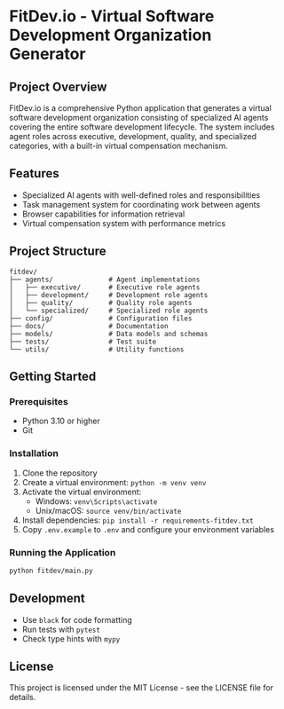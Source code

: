 # FitDev.io - Virtual Software Development Organization Generator

## Project Overview
FitDev.io is a comprehensive Python application that generates a virtual software development organization consisting of specialized AI agents covering the entire software development lifecycle. The system includes agent roles across executive, development, quality, and specialized categories, with a built-in virtual compensation mechanism.

## Features
- Specialized AI agents with well-defined roles and responsibilities
- Task management system for coordinating work between agents
- Browser capabilities for information retrieval
- Virtual compensation system with performance metrics

## Project Structure
```
fitdev/
├── agents/              # Agent implementations
│   ├── executive/       # Executive role agents
│   ├── development/     # Development role agents
│   ├── quality/         # Quality role agents
│   └── specialized/     # Specialized role agents
├── config/              # Configuration files
├── docs/                # Documentation
├── models/              # Data models and schemas
├── tests/               # Test suite
└── utils/               # Utility functions
```

## Getting Started

### Prerequisites
- Python 3.10 or higher
- Git

### Installation
1. Clone the repository
2. Create a virtual environment: `python -m venv venv`
3. Activate the virtual environment:
   - Windows: `venv\Scripts\activate`
   - Unix/macOS: `source venv/bin/activate`
4. Install dependencies: `pip install -r requirements-fitdev.txt`
5. Copy `.env.example` to `.env` and configure your environment variables

### Running the Application
```bash
python fitdev/main.py
```

## Development
- Use `black` for code formatting
- Run tests with `pytest`
- Check type hints with `mypy`

## License
This project is licensed under the MIT License - see the LICENSE file for details.
